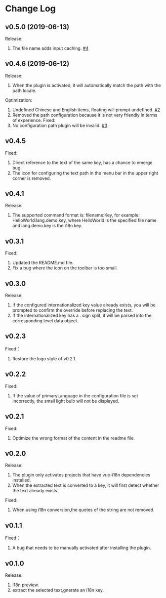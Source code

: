 # Change Log

## v0.5.0 (2019-06-13)
Release:
1. The file name adds input caching. [#4](https://github.com/pfzhengd/vue-i18n-manage/issues/4)

## v0.4.6 (2019-06-12)
Release:
1. When the plugin is activated, it will automatically match the path with the path locale.

Optimization:
1. Undefined Chinese and English items, floating will prompt undefined. [#2](https://github.com/pfzhengd/vue-i18n-manage/issues/2)
2. Removed the path configuration because it is not very friendly in terms of experience.
Fixed:
1.  No configuration path plugin will be invalid. [#3](https://github.com/pfzhengd/vue-i18n-manage/issues/3)

## v0.4.5
Fixed:
1. Direct reference to the text of the same key, has a chance to emerge bug.
2. The icon for configuring the text path in the menu bar in the upper right corner is removed.

## v0.4.1
Release:
1. The supported command format is: filename:Key, for example: HelloWorld:lang.demo.key, where HelloWorld is the specified file name and lang.demo.key is the i18n key.

## v0.3.1
Fixed:
1. Updated the README.md file.
2. Fix a bug where the icon on the toolbar is too small.

## v0.3.0  
Release:  
1. If the configured internationalized key value already exists, you will be prompted to confirm the override before replacing the text.
2. If the internationalized key has a . sign split, it will be parsed into the corresponding level data object.

## v0.2.3
Fixed：
1. Restore the logo style of v0.2.1.

## v0.2.2
Fixed:
1. If the value of primaryLanguage in the configuration file is set incorrectly, the small light bulb will not be displayed.

## v0.2.1
Fixed:
1. Optimize the wrong format of the content in the readme file.

## v0.2.0
Release:
1. The plugin only activates projects that have vue-i18n dependencies installed.
2. When the extracted text is converted to a key, it will first detect whether the text already exists.

Fixed:
1. When using i18n conversion,the quotes of the string are not removed.

## v0.1.1
Fixed：  
1. A bug that needs to be manually activated after installing the plugin.

## v0.1.0  
Release:  
1. i18n preview.   
2. extract the selected text,gnerate an i18n key.